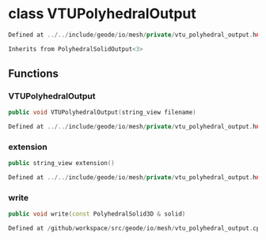 # class VTUPolyhedralOutput

```cpp
Defined at ../../include/geode/io/mesh/private/vtu_polyhedral_output.h#38
```

```cpp
Inherits from PolyhedralSolidOutput<3>
```



## Functions

### VTUPolyhedralOutput

```cpp
public void VTUPolyhedralOutput(string_view filename)
```

```cpp
Defined at ../../include/geode/io/mesh/private/vtu_polyhedral_output.h#41
```

### extension

```cpp
public string_view extension()
```

```cpp
Defined at ../../include/geode/io/mesh/private/vtu_polyhedral_output.h#46
```

### write

```cpp
public void write(const PolyhedralSolid3D & solid)
```

```cpp
Defined at /github/workspace/src/geode/io/mesh/vtu_polyhedral_output.cpp#78
```



